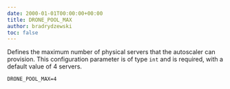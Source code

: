 ```yaml
---
date: 2000-01-01T00:00:00+00:00
title: DRONE_POOL_MAX
author: bradrydzewski
toc: false
---
```


Defines the maximum number of physical servers that the autoscaler
can provision. This configuration parameter is of type `int` and
is required, with a default value of 4 servers. 

```
DRONE_POOL_MAX=4
```
